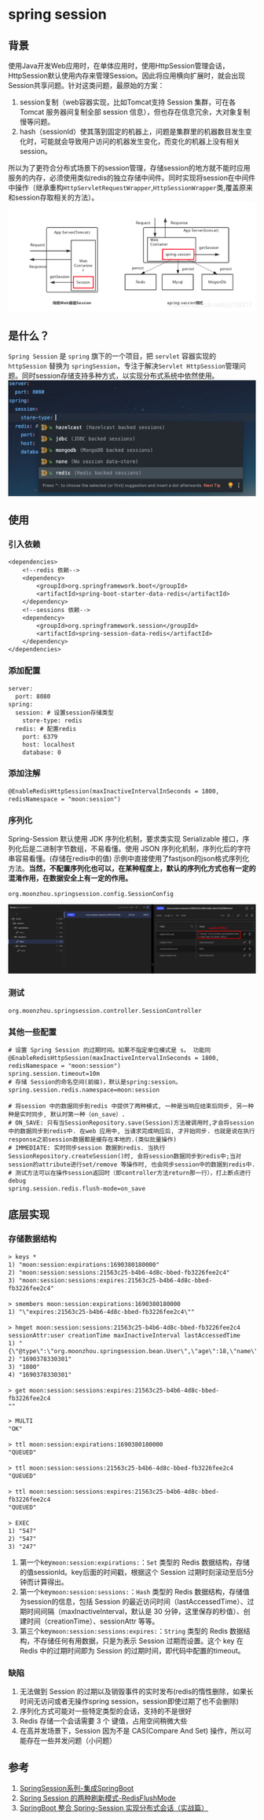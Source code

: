 # spring session

## 背景
使用Java开发Web应用时，在单体应用时，使用HttpSession管理会话，HttpSession默认使用内存来管理Session。因此将应用横向扩展时，就会出现Session共享问题。针对这类问题，最原始的方案：
1. session复制（web容器实现，比如Tomcat支持 Session 集群，可在各 Tomcat 服务器间复制全部 session 信息），但也存在信息冗余，大对象复制慢等问题。
2. hash（sessionId）使其落到固定的机器上，问题是集群里的机器数目发生变化时，可能就会导致用户访问的机器发生变化，而变化的机器上没有相关session。

所以为了更符合分布式场景下的session管理，存储session的地方就不能时应用服务的内存，必须使用类似redis的独立存储中间件。同时实现将session在中间件中操作（继承重构`HttpServletRequestWrapper`,`HttpSessionWrapper`类,覆盖原来和session存取相关的方法）。
![standalone-distribute-session](./img/README-standalone-distribute-session.png)


## 是什么？
`Spring Session` 是 `spring` 旗下的一个项目，把 `servlet` 容器实现的 `httpSession` 替换为 `springSession`，专注于解决`Servlet HttpSession`管理问题。同时session存储支持多种方式，以实现分布式系统中依然使用。
![session-persistence-type](./img/README-session-persistence-type.png)

## 使用
### 引入依赖
```
<dependencies>
    <!--redis 依赖-->
    <dependency>
        <groupId>org.springframework.boot</groupId>
        <artifactId>spring-boot-starter-data-redis</artifactId>
    </dependency>
    <!--sessions 依赖-->
    <dependency>
        <groupId>org.springframework.session</groupId>
        <artifactId>spring-session-data-redis</artifactId>
    </dependency>
</dependencies>
```

### 添加配置
```
server:
  port: 8080
spring:
  session: # 设置session存储类型
    store-type: redis
  redis: # 配置redis
    port: 6379
    host: localhost
    database: 0
```

### 添加注解
```
@EnableRedisHttpSession(maxInactiveIntervalInSeconds = 1800, redisNamespace = "moon:session")
```

### 序列化
Spring-Session 默认使用 JDK 序列化机制，要求类实现 Serializable 接口，序列化后是二进制字节数组，不易看懂。使用 JSON 序列化机制，序列化后的字符串容易看懂。(存储在redis中的值)
示例中直接使用了fastjson的json格式序列化方法。**当然，不配置序列化也可以，在某种程度上，默认的序列化方式也有一定的混淆作用，在数据安全上有一定的作用。**
```
org.moonzhou.springsession.config.SessionConfig
```
![session-serialize](./img/README-session-serialize.png)


### 测试
```
org.moonzhou.springsession.controller.SessionController
```

### 其他一些配置
```
# 设置 Spring Session 的过期时间。如果不指定单位模式是 s。 功能同 @EnableRedisHttpSession(maxInactiveIntervalInSeconds = 1800, redisNamespace = "moon:session")
spring.session.timeout=10m
# 存储 Session的命名空间(前缀)，默认是spring:session。
spring.session.redis.namespace=moon:session

# 将session 中的数据同步到redis 中提供了两种模式, 一种是当响应结束后同步, 另一种种是实时同步, 默认时第一种（on_save）.
# ON_SAVE: 只有当SessionRepository.save(Session)方法被调用时,才会将session中的数据同步到redis中. 在web 应用中, 当请求完成响应后, 才开始同步. 也就是说在执行response之前session数据都是缓存在本地的.(类似批量操作)
# IMMEDIATE: 实时同步session 数据到redis. 当执行SessionRepository.createSession()时, 会将session数据同步到redis中;当对session的attribute进行set/remove 等操作时, 也会同步session中的数据到redis中.
# 测试方法可以在操作session返回时（即controller方法return那一行），打上断点进行debug
spring.session.redis.flush-mode=on_save
```

## 底层实现
### 存储数据结构
```
> keys *
1) "moon:session:expirations:1690380180000"
2) "moon:session:sessions:21563c25-b4b6-4d8c-bbed-fb3226fee2c4"
3) "moon:session:sessions:expires:21563c25-b4b6-4d8c-bbed-fb3226fee2c4"

> smembers moon:session:expirations:1690380180000
1) "\"expires:21563c25-b4b6-4d8c-bbed-fb3226fee2c4\""

> hmget moon:session:sessions:21563c25-b4b6-4d8c-bbed-fb3226fee2c4 sessionAttr:user creationTime maxInactiveInterval lastAccessedTime
1) "{\"@type\":\"org.moonzhou.springsession.bean.User\",\"age\":18,\"name\":\"zhou\"}"
2) "1690378330301"
3) "1800"
4) "1690378330301"

> get moon:session:sessions:expires:21563c25-b4b6-4d8c-bbed-fb3226fee2c4
""
```

```
> MULTI
"OK"

> ttl moon:session:expirations:1690380180000
"QUEUED"

> ttl moon:session:sessions:21563c25-b4b6-4d8c-bbed-fb3226fee2c4
"QUEUED"

> ttl moon:session:sessions:expires:21563c25-b4b6-4d8c-bbed-fb3226fee2c4
"QUEUED"

> EXEC
1) "547"
2) "547"
3) "247"
```

1. 第一个key`moon:session:expirations:`：`Set` 类型的 Redis 数据结构，存储的值sessionId。key后面的时间戳，根据这个 Session 过期时刻滚动至后5分钟而计算得出。
2. 第一个key`moon:session:sessions:`：`Hash` 类型的 Redis 数据结构，存储值为session的信息，包括 Session 的最近访问时间（lastAccessedTime）、过期时间间隔（maxInactiveInterval，默认是 30 分钟，这里保存的秒值）、创建时间（creationTime）、sessionAttr 等等。
3. 第三个key`moon:session:sessions:expires:`：`String` 类型的 Redis 数据结构，不存储任何有用数据，只是为表示 Session 过期而设置。这个 key 在 Redis 中的过期时间即为 Session 的过期时间，即代码中配置的timeout。

### 缺陷
1. 无法做到 Session 的过期以及销毁事件的实时发布(redis的惰性删除，如果长时间无访问或者无操作spring session，session即使过期了也不会删除)
2. 序列化方式可能对一些特定类型的会话，支持的不是很好
3. Redis 存储一个会话需要 3 个 键值，占用空间稍微大些
4. 在高并发场景下，Session 因为不是 CAS(Compare And Set) 操作，所以可能存在一些并发问题（小问题）

## 参考
1. [SpringSession系列-集成SpringBoot](https://juejin.cn/post/6844903703921557517)
2. [Spring Session 的两种刷新模式-RedisFlushMode](https://blog.csdn.net/cristianoxm/article/details/120764550)
3. [SpringBoot 整合 Spring-Session 实现分布式会话（实战篇）](https://blog.csdn.net/piaoranyuji/article/details/125865704)